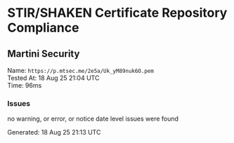 # STIR/SHAKEN Certificate Repository Compliance

## Martini Security

Name: `https://p.mtsec.me/2e5a/Uk_yM89nuk6O.pem`\
Tested At: 18 Aug 25 21:04 UTC\
Time: 96ms

### Issues

no warning, or error, or notice date level issues were found

Generated: 18 Aug 25 21:13 UTC